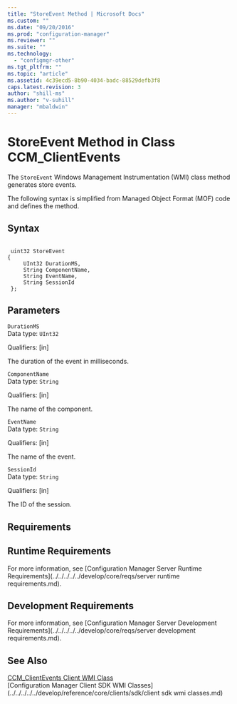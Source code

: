 ```yaml
---
title: "StoreEvent Method | Microsoft Docs"
ms.custom: ""
ms.date: "09/20/2016"
ms.prod: "configuration-manager"
ms.reviewer: ""
ms.suite: ""
ms.technology:
  - "configmgr-other"
ms.tgt_pltfrm: ""
ms.topic: "article"
ms.assetid: 4c39ecd5-8b90-4034-badc-88529defb3f8
caps.latest.revision: 3
author: "shill-ms"
ms.author: "v-suhill"
manager: "mbaldwin"
---
```

# StoreEvent Method in Class CCM_ClientEvents
The `StoreEvent` Windows Management Instrumentation (WMI) class method generates store events.  

 The following syntax is simplified from Managed Object Format (MOF) code and defines the method.  

## Syntax  

```  

 uint32 StoreEvent  
{  
     UInt32 DurationMS,  
     String ComponentName,  
     String EventName,  
     String SessionId  
 };  

```  

## Parameters  
 `DurationMS`  
 Data type: `UInt32`  

 Qualifiers: [in]  

 The duration of the event in milliseconds.  

 `ComponentName`  
 Data type: `String`  

 Qualifiers: [in]  

 The name of the component.  

 `EventName`  
 Data type: `String`  

 Qualifiers: [in]  

 The name of the event.  

 `SessionId`  
 Data type: `String`  

 Qualifiers: [in]  

 The ID of the session.  

## Requirements  

## Runtime Requirements  
 For more information, see [Configuration Manager Server Runtime Requirements](../../../../../develop/core/reqs/server runtime requirements.md).  

## Development Requirements  
 For more information, see [Configuration Manager Server Development Requirements](../../../../../develop/core/reqs/server development requirements.md).  

## See Also  
 [CCM_ClientEvents Client WMI Class](../../../../../develop/reference/core/clients/sdk/ccm_clientevents-client-wmi-class.md)   
 [Configuration Manager Client SDK WMI Classes](../../../../../develop/reference/core/clients/sdk/client sdk wmi classes.md)
